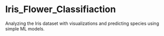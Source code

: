 # Iris_Flower_Classifiaction
Analyzing the Iris dataset with visualizations and predicting species using simple ML models.
